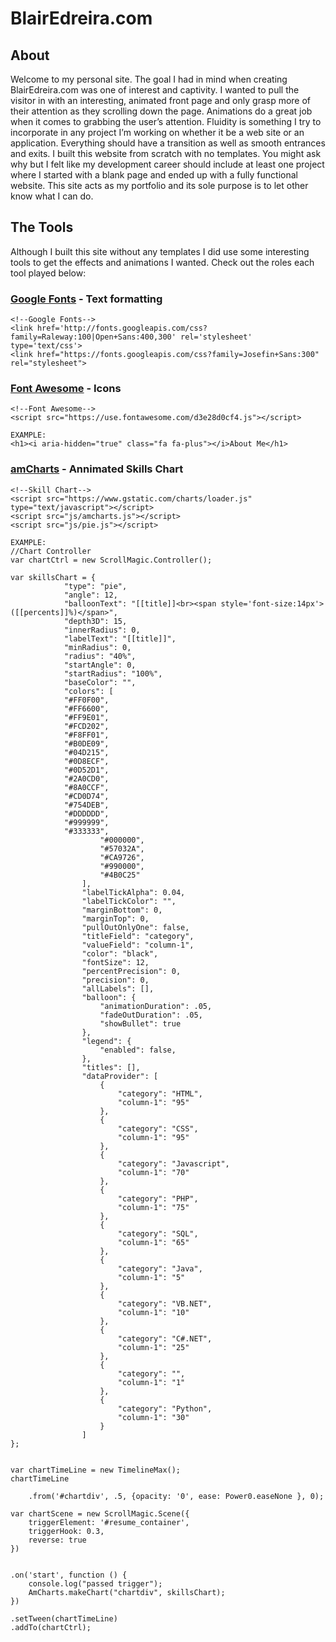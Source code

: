 # BlairEdreira.com

## About
Welcome to my personal site. The goal I had in mind when creating BlairEdreira.com was one of interest and captivity. I wanted to pull the visitor in with an interesting, animated front page and only grasp more of their attention as they scrolling down the page. Animations do a great job when it comes to grabbing the user’s attention. Fluidity is something I try to incorporate in any project I’m working on whether it be a web site or an application. Everything should have a transition as well as smooth entrances and exits. I built this website from scratch with no templates. You might ask why but I felt like my development career should include at least one project where I started with a blank page and ended up with a fully functional website. This site acts as my portfolio and its sole purpose is to let other know what I can do. 

## The Tools

Although I built this site without any templates I did use some interesting tools to get the effects and animations I wanted. Check out the roles each tool played below:

### [Google Fonts](https://fonts.google.com/) - Text formatting 
    <!--Google Fonts-->
    <link href='http://fonts.googleapis.com/css?family=Raleway:100|Open+Sans:400,300' rel='stylesheet' type='text/css'>
    <link href="https://fonts.googleapis.com/css?family=Josefin+Sans:300" rel="stylesheet">
### [Font Awesome](http://fontawesome.io/) - Icons
    <!--Font Awesome-->
    <script src="https://use.fontawesome.com/d3e28d0cf4.js"></script>
    
    EXAMPLE:
    <h1><i aria-hidden="true" class="fa fa-plus"></i>About Me</h1>
    
### [amCharts](https://www.amcharts.com/) - Annimated Skills Chart
    <!--Skill Chart-->
    <script src="https://www.gstatic.com/charts/loader.js" type="text/javascript"></script>
    <script src="js/amcharts.js"></script>
    <script src="js/pie.js"></script>
    
    EXAMPLE:
    //Chart Controller
    var chartCtrl = new ScrollMagic.Controller();

    var skillsChart = {
                "type": "pie",
                "angle": 12,
                "balloonText": "[[title]]<br><span style='font-size:14px'> ([[percents]]%)</span>",
                "depth3D": 15,
                "innerRadius": 0,
                "labelText": "[[title]]",
                "minRadius": 0,
                "radius": "40%",
                "startAngle": 0,
                "startRadius": "100%",
                "baseColor": "",
                "colors": [
                "#FF0F00",
                "#FF6600",
                "#FF9E01",
                "#FCD202",
                "#F8FF01",
                "#B0DE09",
                "#04D215",
                "#0D8ECF",
                "#0D52D1",
                "#2A0CD0",
                "#8A0CCF",
                "#CD0D74",
                "#754DEB",
                "#DDDDDD",
                "#999999",
                "#333333",
						"#000000",
						"#57032A",
						"#CA9726",
						"#990000",
						"#4B0C25"
				    ],
				    "labelTickAlpha": 0.04,
				    "labelTickColor": "",
				    "marginBottom": 0,
				    "marginTop": 0,
				    "pullOutOnlyOne": false,
				    "titleField": "category",
				    "valueField": "column-1",
				    "color": "black",
				    "fontSize": 12,
				    "percentPrecision": 0,
				    "precision": 0,
				    "allLabels": [],
				    "balloon": {
				        "animationDuration": .05,
				        "fadeOutDuration": .05,
				        "showBullet": true
				    },
				    "legend": {
				        "enabled": false,
				    },
				    "titles": [],
				    "dataProvider": [
						{
						    "category": "HTML",
						    "column-1": "95"
						},
						{
						    "category": "CSS",
						    "column-1": "95"
						},
						{
						    "category": "Javascript",
						    "column-1": "70"
						},
						{
						    "category": "PHP",
						    "column-1": "75"
						},
						{
						    "category": "SQL",
						    "column-1": "65"
						},
						{
						    "category": "Java",
						    "column-1": "5"
						},
						{
						    "category": "VB.NET",
						    "column-1": "10"
						},
						{
						    "category": "C#.NET",
						    "column-1": "25"
						},
						{
						    "category": "",
						    "column-1": "1"
						},
                        {
                            "category": "Python",
                            "column-1": "30"
                        }
				    ]
    };


    var chartTimeLine = new TimelineMax();
    chartTimeLine

        .from('#chartdiv', .5, {opacity: '0', ease: Power0.easeNone }, 0);

    var chartScene = new ScrollMagic.Scene({
        triggerElement: '#resume_container',
        triggerHook: 0.3,
        reverse: true
    })


    .on('start', function () {
        console.log("passed trigger");
        AmCharts.makeChart("chartdiv", skillsChart);
    })

    .setTween(chartTimeLine)
    .addTo(chartCtrl);
